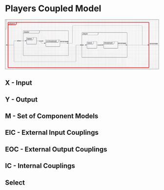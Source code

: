 # Players Coupled Model
![img](players.png)
## X - Input

## Y - Output

## M - Set of Component Models

## EIC - External Input Couplings

## EOC - External Output Couplings

## IC - Internal Couplings

## Select


